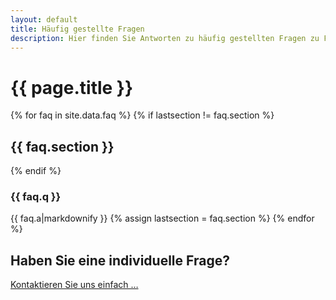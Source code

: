 ```yaml
---
layout: default
title: Häufig gestellte Fragen
description: Hier finden Sie Antworten zu häufig gestellten Fragen zu Fintura
---
```

# {{ page.title }}

{% for faq in site.data.faq %}
{% if lastsection != faq.section %}
## {{ faq.section }}
{% endif %}
### {{ faq.q }}
{{ faq.a|markdownify }}
{% assign lastsection = faq.section %}
{% endfor %}

## Haben Sie eine individuelle Frage?

[Kontaktieren Sie uns einfach …](/kontakt/)

